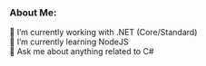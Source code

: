 ### About Me:
🔭 I’m currently working with .NET (Core/Standard)<br>🌱 I’m currently learning NodeJS<br>💬 Ask me about anything related to C#<br>
